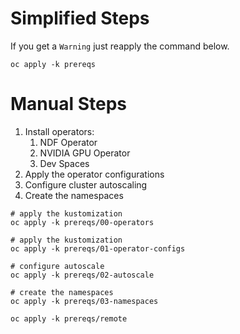 
# Simplified Steps

If you get a `Warning` just reapply the command below.

```
oc apply -k prereqs
```

# Manual Steps

1. Install operators:
    1. NDF Operator
    1. NVIDIA GPU Operator
    1. Dev Spaces
1. Apply the operator configurations
1. Configure cluster autoscaling
1. Create the namespaces

```
# apply the kustomization
oc apply -k prereqs/00-operators

# apply the kustomization
oc apply -k prereqs/01-operator-configs

# configure autoscale
oc apply -k prereqs/02-autoscale

# create the namespaces
oc apply -k prereqs/03-namespaces
```

```
oc apply -k prereqs/remote
```
